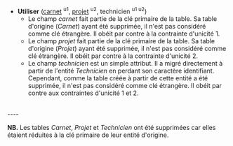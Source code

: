 - **Utiliser** (<ins>carnet</ins> <sup>u1</sup>, <ins>projet</ins> <sup>u2</sup>, technicien <sup>u1 u2</sup>)
  - Le champ _carnet_ fait partie de la clé primaire de la table. Sa table d'origine (_Carnet_) ayant été supprimée, il n'est pas considéré comme clé étrangère. Il obéit par contre à la contrainte d'unicité 1.
  - Le champ _projet_ fait partie de la clé primaire de la table. Sa table d'origine (_Projet_) ayant été supprimée, il n'est pas considéré comme clé étrangère. Il obéit par contre à la contrainte d'unicité 2.
  - Le champ _technicien_ est un simple attribut. Il a migré directement à partir de l'entité _Technicien_ en perdant son caractère identifiant. Cependant, comme la table créée à partir de cette entité a été supprimée, il n'est pas considéré comme clé étrangère. Il obéit par contre aux contraintes d'unicité 1 et 2.
<br>
----


**NB.** Les tables _Carnet_, _Projet_ et _Technicien_ ont été supprimées car elles étaient réduites à la clé primaire de leur entité d'origine.
